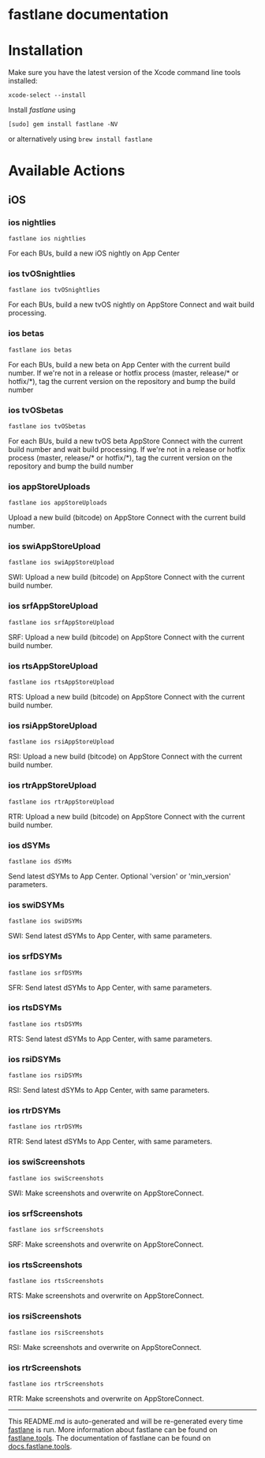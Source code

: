 fastlane documentation
================
# Installation

Make sure you have the latest version of the Xcode command line tools installed:

```
xcode-select --install
```

Install _fastlane_ using
```
[sudo] gem install fastlane -NV
```
or alternatively using `brew install fastlane`

# Available Actions
## iOS
### ios nightlies
```
fastlane ios nightlies
```
For each BUs, build a new iOS nightly on App Center
### ios tvOSnightlies
```
fastlane ios tvOSnightlies
```
For each BUs, build a new tvOS nightly on AppStore Connect and wait build processing.
### ios betas
```
fastlane ios betas
```
For each BUs, build a new beta on App Center with the current build number. If we're not in a release or hotfix process (master, release/* or hotfix/*), tag the current version on the repository and bump the build number
### ios tvOSbetas
```
fastlane ios tvOSbetas
```
For each BUs, build a new tvOS beta AppStore Connect with the current build number and wait build processing. If we're not in a release or hotfix process (master, release/* or hotfix/*), tag the current version on the repository and bump the build number
### ios appStoreUploads
```
fastlane ios appStoreUploads
```
Upload a new build (bitcode) on AppStore Connect with the current build number.
### ios swiAppStoreUpload
```
fastlane ios swiAppStoreUpload
```
SWI: Upload a new build (bitcode) on AppStore Connect with the current build number.
### ios srfAppStoreUpload
```
fastlane ios srfAppStoreUpload
```
SRF: Upload a new build (bitcode) on AppStore Connect with the current build number.
### ios rtsAppStoreUpload
```
fastlane ios rtsAppStoreUpload
```
RTS: Upload a new build (bitcode) on AppStore Connect with the current build number.
### ios rsiAppStoreUpload
```
fastlane ios rsiAppStoreUpload
```
RSI: Upload a new build (bitcode) on AppStore Connect with the current build number.
### ios rtrAppStoreUpload
```
fastlane ios rtrAppStoreUpload
```
RTR: Upload a new build (bitcode) on AppStore Connect with the current build number.
### ios dSYMs
```
fastlane ios dSYMs
```
Send latest dSYMs to App Center. Optional 'version' or 'min_version' parameters.
### ios swiDSYMs
```
fastlane ios swiDSYMs
```
SWI: Send latest dSYMs to App Center, with same parameters.
### ios srfDSYMs
```
fastlane ios srfDSYMs
```
SFR: Send latest dSYMs to App Center, with same parameters.
### ios rtsDSYMs
```
fastlane ios rtsDSYMs
```
RTS: Send latest dSYMs to App Center, with same parameters.
### ios rsiDSYMs
```
fastlane ios rsiDSYMs
```
RSI: Send latest dSYMs to App Center, with same parameters.
### ios rtrDSYMs
```
fastlane ios rtrDSYMs
```
RTR: Send latest dSYMs to App Center, with same parameters.
### ios swiScreenshots
```
fastlane ios swiScreenshots
```
SWI: Make screenshots and overwrite on AppStoreConnect.
### ios srfScreenshots
```
fastlane ios srfScreenshots
```
SRF: Make screenshots and overwrite on AppStoreConnect.
### ios rtsScreenshots
```
fastlane ios rtsScreenshots
```
RTS: Make screenshots and overwrite on AppStoreConnect.
### ios rsiScreenshots
```
fastlane ios rsiScreenshots
```
RSI: Make screenshots and overwrite on AppStoreConnect.
### ios rtrScreenshots
```
fastlane ios rtrScreenshots
```
RTR: Make screenshots and overwrite on AppStoreConnect.

----

This README.md is auto-generated and will be re-generated every time [fastlane](https://fastlane.tools) is run.
More information about fastlane can be found on [fastlane.tools](https://fastlane.tools).
The documentation of fastlane can be found on [docs.fastlane.tools](https://docs.fastlane.tools).

